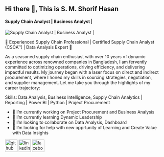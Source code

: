 ## Hi there 👋, This is S. M. Shorif Hasan
#### Supply Chain Analyst | Business Analyst |
![Supply Chain Analyst | Business Analyst |](https://media.licdn.com/dms/image/v2/C5616AQFGHTfSkPWXdg/profile-displaybackgroundimage-shrink_350_1400/profile-displaybackgroundimage-shrink_350_1400/0/1591940362295?e=1752105600&v=beta&t=vCThivHxXdJL70jMA2Nzsp4huPg5o6fulub3DcZf1KM)

🌟 Experienced Supply Chain Professional | Certified Supply Chain Analyst (CSCA™) | Data Analysis Expert 🌟

As a seasoned supply chain enthusiast with over 10 years of dynamic experience across renowned companies in Bangladesh, I am fervently committed to optimizing operations, driving efficiency, and delivering impactful results. My journey began with a laser focus on direct and indirect procurement, where I honed my skills in sourcing strategies, negotiation, and supplier management. Let me take you through the highlights of my career trajectory:

Skills: Data Analysis, Business Intelligence, Supply Chain Analytics | Reporting | Power BI | Python | Project Procurement

- 🔭 I’m currently working on Project Procurement and Business Analysis 
- 🌱 I’m currently learning Dynamic Leadership 
- 👯 I’m looking to collaborate on Data Analysis, Dashboard 
- 🤔 I’m looking for help with new opprtunity of Learning and Create Value with Data Insights 


[<img src='https://cdn.jsdelivr.net/npm/simple-icons@3.0.1/icons/github.svg' alt='github' height='40'>](https://github.com/shorif-businessanalyst)  [<img src='https://cdn.jsdelivr.net/npm/simple-icons@3.0.1/icons/linkedin.svg' alt='linkedin' height='40'>](https://www.linkedin.com/in/https://www.linkedin.com/in/shorif-hasan-pgdscm-csca%E2%84%A2-5b603364//)  [<img src='https://cdn.jsdelivr.net/npm/simple-icons@3.0.1/icons/facebook.svg' alt='facebook' height='40'>](https://www.facebook.com/https://www.facebook.com/shorif.hasan.56/)  
